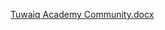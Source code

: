 

[Tuwaiq Academy Community.docx](https://github.com/Mnasor/BluePrint_UserStories/files/10267504/Tuwaiq.Academy.Community.docx)
